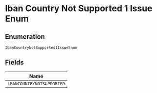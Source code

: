 
# Iban Country Not Supported 1 Issue Enum

## Enumeration

`IbanCountryNotSupported1IssueEnum`

## Fields

| Name |
|  --- |
| `iBANCOUNTRYNOTSUPPORTED` |

